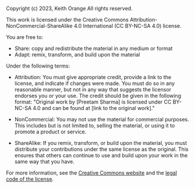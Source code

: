 Copyright (c) 2023, Keith Orange
All rights reserved.

This work is licensed under the Creative Commons Attribution-NonCommercial-ShareAlike 4.0 International (CC BY-NC-SA 4.0) license.

You are free to:

- Share: copy and redistribute the material in any medium or format
- Adapt: remix, transform, and build upon the material

Under the following terms:

- Attribution: You must give appropriate credit, provide a link to the license, and indicate if changes were made. You must do so in any reasonable manner, but not in any way that suggests the licensor endorses you or your use. The credit should be given in the following format: "Original work by [Preetam Sharma] is licensed under CC BY-NC-SA 4.0 and can be found at [link to the original work]."

- NonCommercial: You may not use the material for commercial purposes. This includes but is not limited to, selling the material, or using it to promote a product or service.

- ShareAlike: If you remix, transform, or build upon the material, you must distribute your contributions under the same license as the original. This ensures that others can continue to use and build upon your work in the same way that you have.

For more information, see the [Creative Commons website](https://creativecommons.org/licenses/by-nc-sa/4.0/) and the [legal code of the license](https://creativecommons.org/licenses/by-nc-sa/4.0/legalcode).

